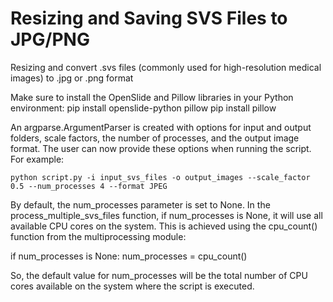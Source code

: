 # Resizing and Saving SVS Files to JPG/PNG
Resizing and convert .svs files (commonly used for high-resolution medical images) to .jpg or .png format

Make sure to install the OpenSlide and Pillow libraries in your Python environment:
pip install openslide-python pillow
pip install pillow

An argparse.ArgumentParser is created with options for input and output folders, scale factors, the number of processes, and the output image format. The user can now provide these options when running the script. For example:

```
python script.py -i input_svs_files -o output_images --scale_factor 0.5 --num_processes 4 --format JPEG
```

By default, the num_processes parameter is set to None. In the process_multiple_svs_files function, if num_processes is None, it will use all available CPU cores on the system. This is achieved using the cpu_count() function from the multiprocessing module:

if num_processes is None:
    num_processes = cpu_count()

So, the default value for num_processes will be the total number of CPU cores available on the system where the script is executed.

